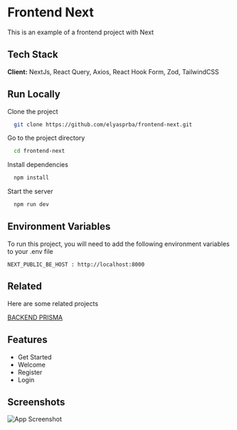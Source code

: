 
# Frontend Next

This is an example of a frontend project with Next

## Tech Stack

**Client:** NextJs, React Query, Axios, React Hook Form, Zod, TailwindCSS


## Run Locally

Clone the project

```bash
  git clone https://github.com/elyasprba/frontend-next.git
```

Go to the project directory

```bash
  cd frontend-next
```

Install dependencies

```bash
  npm install
```

Start the server

```bash
  npm run dev
```


## Environment Variables

To run this project, you will need to add the following environment variables to your .env file

`NEXT_PUBLIC_BE_HOST : http://localhost:8000`



## Related

Here are some related projects

[BACKEND PRISMA](https://github.com/elyasprba/backend-prisma)


## Features

- Get Started
- Welcome
- Register
- Login


## Screenshots

![App Screenshot](https://via.placeholder.com/468x300?text=App+Screenshot+Here)

